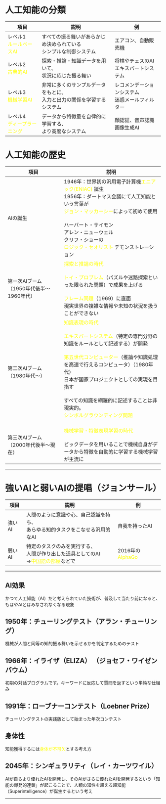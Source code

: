 # 人工知能の分類

| 項目                                             | 説明                                      | 例                           |
| ---------------------------------------------- | --------------------------------------- | --------------------------- |
| レベル1<br><font color="#ffff00">ルールベースAI</font>  | すべての振る舞いがあらかじめ決められている<br>シンプルな制御システム    | エアコン、自動販売機                  |
| レベル2<br><font color="#ffff00">古典的AI</font>     | 探索・推論・知識データを用いて、<br>状況に応じた振る舞い          | 将棋やチェスのAI<br>エキスパートシステム     |
| レベル3<br><font color="#ffff00">機械学習AI</font>    | 非常に多くのサンプルデータをもとに、<br>入力と出力の関係を学習するシステム | レコメンデーションシステム<br>迷惑メールフィルター |
| レベル4<br><font color="#ffff00">ディープラーニング</font> | データから特徴量を自律的に学習する、<br>より高度なシステム         | 顔認証、音声認識<br>画像生成AI          |
# 人工知能の歴史

| 項目                        | 説明                                                                                                                                                                                                                                                                                                         |
| ------------------------- | ---------------------------------------------------------------------------------------------------------------------------------------------------------------------------------------------------------------------------------------------------------------------------------------------------------- |
| AIの誕生                     | 1946年：世界初の汎用電子計算機<font color="#ffff00">エニアック(ENIAC) </font>誕生<br>1956年：ダートマス会議にて人工知能という言葉が<br><font color="#ffff00">ジョン・マッカーシー</font>によって初めて使用<br><br>ハーバート・サイモン<br>アレン・ニューウェル<br>クリフ・ショーの<br><font color="#ffff00">ロジック・セオリスト</font> デモンストレーション                                                           |
| 第一次AIブーム（1950年代後半〜1960年代） | <font color="#ffff00">探索と推論の時代</font><br><br><font color="#ffff00">トイ・プロブレム</font>（パズルや迷路探索といった限られた問題）で成果を上げる<br><br><font color="#ffff00">フレーム問題</font>（1969）に直面<br>現実世界の複雑な情報や未知の状況を扱うことができない                                                                                                            |
| 第二次AIブーム（1980年代〜）         | <font color="#ffff00">知識表現の時代</font><br><br><font color="#ffff00">エキスパートシステム</font>（特定の専門分野の知識をルールとして記述する）が開発<br><br><font color="#ffff00">第五世代コンピューター</font>（推論や知識処理を高速で行えるコンピュータ）（1980年代）<br>日本が国家プロジェクトとしての実現を目指す<br><br>すべての知識を網羅的に記述することは非現実的。<br><font color="#ffff00">シンボルグラウンディング問題</font><br><br> |
| 第三次AIブーム（2000年代後半〜現在）     | <font color="#ffff00">機械学習・特徴表現学習の時代</font><br><br>ビックデータを用いることで機械自身がデータから特徴を自動的に学習する機械学習が主流に                                                                                                                                                                                                              |

---
# 強いAIと弱いAIの提唱（ジョンサール）

| 項目   | 説明                                                                            | 例                                          |
| ---- | ----------------------------------------------------------------------------- | ------------------------------------------ |
| 強いAI | 人間のように意識や心、自己認識を持ち、<br>あらゆる知的タスクをこなせる汎用的なAI                                   | 自我を持ったAI                                   |
| 弱いAI | 特定のタスクのみを実行する、<br>人間が作り出した道具としてのAI<br>→<font color="#ffff00">中国語の部屋</font>などで | 2016年の<font color="#ffff00">AlphaGo</font> |

---
## AI効果
かつて人工知能（AI）だと考えられていた技術が、普及して当たり前になると、もはやAIとはみなされなくなる現象
## 1950年：チューリングテスト（アラン・チューリング）
機械が人間と同等の知的振る舞いを示せるかを判定するためのテスト
## 1966年：イライザ（ELIZA） （ジョセフ・ワイゼンバウム）
初期の対話プログラムです。キーワードに反応して質問を返すという単純な仕組み
## 1991年：ローブナーコンテスト（Loebner Prize） 
 チューリングテストの実践版として始まった年次コンテスト
## 身体性
知能獲得するには<font color="#ffff00">身体が不可欠</font>とする考え方
## 2045年：シンギュラリティ（レイ・カーツワイル）
AIが自らより優れたAIを開発し、そのAIがさらに優れたAIを開発するという「知能の爆発的連鎖」が起こることで、人類の知性を超える超知能（Superintelligence）が誕生するという考え

---